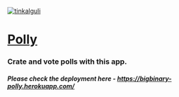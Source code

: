[![tinkalguli](https://circleci.com/gh/tinkalguli/polly.svg?style=shield)](https://circleci.com/gh/tinkalguli/polly)
<br/>

# [Polly](https://bigbinary-polly.herokuapp.com/)

### Crate and vote polls with this app.

##### Please check the deployment here - https://bigbinary-polly.herokuapp.com/
